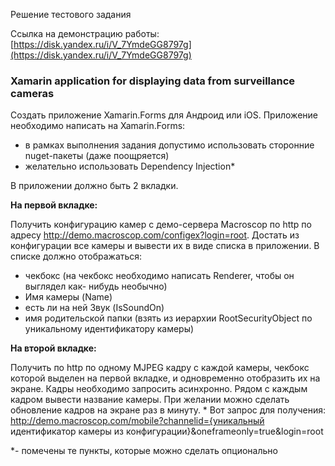 Решение тестового задания

Ссылка на демонстрацию работы: [https://disk.yandex.ru/i/V_7YmdeGG8797g](https://disk.yandex.ru/i/V_7YmdeGG8797g)

### Xamarin application for displaying data from surveillance cameras

Создать приложение Xamarin.Forms для Андроид или iOS.
Приложение необходимо написать на Xamarin.Forms:
* в рамках выполнения задания допустимо использовать сторонние nuget-пакеты
  (даже поощряется)
* желательно использовать Dependency Injection*

В приложении должно быть 2 вкладки.

**На первой вкладке:**

Получить конфигурацию камер с демо-сервера Macroscop по http по адресу
http://demo.macroscop.com/configex?login=root. Достать из конфигурации все камеры и вывести их в виде списка в приложении. В списке должно отображаться:
* чекбокс (на чекбокс необходимо написать Renderer, чтобы он выглядел как-
  нибудь необычно)
* Имя камеры (Name)
* есть ли на ней Звук (IsSoundOn)
* имя родительской папки (взять из иерархии RootSecurityObject по уникальному
  идентификатору камеры)

**На второй вкладке:**

Получить по http по одному MJPEG кадру с каждой камеры, чекбокс которой
выделен на первой вкладке, и одновременно отобразить их на экране. Кадры
необходимо запросить асинхронно.
Рядом с каждым кадром вывести название камеры.
При желании можно сделать обновление кадров на экране раз в минуту. *
Вот запрос для получения:
http://demo.macroscop.com/mobile?channelid={уникальный идентификатор камеры из
конфигурации}&oneframeonly=true&login=root

*- помечены те пункты, которые можно сделать опционально
